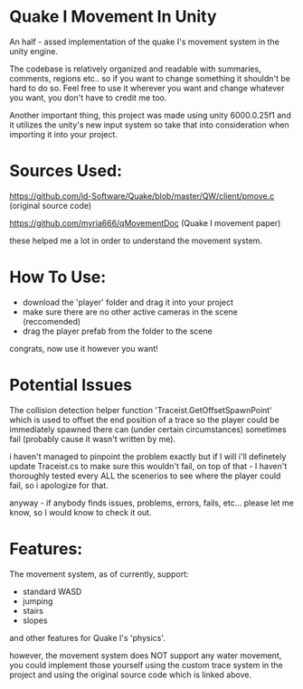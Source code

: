 # Quake I Movement In Unity
An half - assed implementation of the quake I's movement system in the unity engine.

The codebase is relatively organized and readable with summaries, comments, regions etc.. so if you want to change something it shouldn't be hard to do so.
Feel free to use it wherever you want and change whatever you want, you don't have to credit me too.

Another important thing, this project was made using unity 6000.0.25f1 and it utilizes the unity's new input system so take that into consideration when importing it into your project.

# Sources Used:

https://github.com/id-Software/Quake/blob/master/QW/client/pmove.c (original source code)

https://github.com/myria666/qMovementDoc (Quake I movement paper)

these helped me a lot in order to understand the movement system.


# How To Use:

- download the 'player' folder and drag it into your project
- make sure there are no other active cameras in the scene (reccomended)
- drag the player prefab from the folder to the scene

congrats, now use it however you want!



# Potential Issues

The collision detection helper function 'Traceist.GetOffsetSpawnPoint' which is used to offset the end position 
of a trace so the player could be immediately spawned there can (under certain circumstances) sometimes fail (probably cause it wasn't written by me).

i haven't managed to pinpoint the problem exactly but if I will i'll definetely update Traceist.cs to make sure this wouldn't fail,
on top of that - I haven't thoroughly tested every ALL the scenerios to see where the player could fail, so i apologize for that.

anyway - if anybody finds issues, problems, errors, fails, etc... please let me know, so I would know to check it out.


# Features:

The movement system, as of currently, support:

- standard WASD
- jumping
- stairs
- slopes

and other features for Quake I's 'physics'.

however, the movement system does NOT support any water movement, you could implement those yourself using the custom trace system in the project and using the original source code which is linked above.
